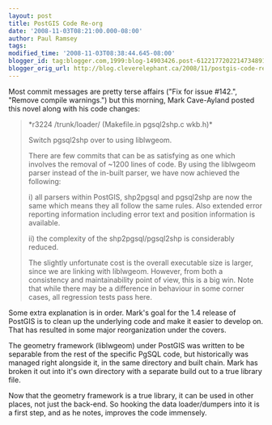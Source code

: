 ```yaml
---
layout: post
title: PostGIS Code Re-org
date: '2008-11-03T08:21:00.000-08:00'
author: Paul Ramsey
tags: 
modified_time: '2008-11-03T08:38:44.645-08:00'
blogger_id: tag:blogger.com,1999:blog-14903426.post-6122177202214734891
blogger_orig_url: http://blog.cleverelephant.ca/2008/11/postgis-code-re-org.html
---
```


Most commit messages are pretty terse affairs ("Fix for issue #142.", "Remove compile warnings.") but this morning, Mark Cave-Ayland posted this novel along with his code changes:

<blockquote>*r3224 /trunk/loader/ (Makefile.in pgsql2shp.c wkb.h)*

Switch pgsql2shp over to using liblwgeom.

There are few commits that can be as satisfying as one which involves the removal of ~1200 lines of code. By using the liblwgeom parser instead of the in-built parser, we have now achieved the following:

i) all parsers within PostGIS, shp2pgsql and pgsql2shp are now the same which means they all follow the same rules. Also extended error reporting information including error text and position information is available.

ii) the complexity of the shp2pgsql/pgsql2shp is considerably reduced.

The slightly unfortunate cost is the overall executable size is larger, since we are linking with liblwgeom. However, from both a consistency and maintainability point of view, this is a big win. Note that while there may be a difference in behaviour in some corner cases, all regression tests pass here. </blockquote>

Some extra explanation is in order. Mark's goal for the 1.4 release of PostGIS is to clean up the underlying code and make it easier to develop on. That has resulted in some major reorganization under the covers. 

The geometry framework (liblwgeom) under PostGIS was written to be separable from the rest of the specific PgSQL code, but historically was managed right alongside it, in the same directory and built chain.  Mark has broken it out into it's own directory with a separate build out to a true library file. 

Now that the geometry framework is a true library, it can be used in other places, not just the back-end.  So hooking the data loader/dumpers into it is a first step, and as he notes, improves the code immensely.

